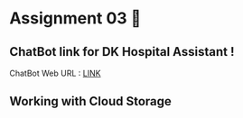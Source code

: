 # Assignment 03 🎯

## ChatBot link for DK Hospital Assistant !

ChatBot Web URL : [LINK](https://web-chat.global.assistant.watson.appdomain.cloud/preview.html?backgroundImageURL=https%3A%2F%2Fau-syd.assistant.watson.cloud.ibm.com%2Fpublic%2Fimages%2Fupx-d05024f0-2dbf-4ca1-9961-dc3402b37937%3A%3A512eb0a5-f099-4ba5-a2e3-e45f4c0d6275&integrationID=b8b38143-a95d-44b4-84f6-eef3ebb479f5&region=au-syd&serviceInstanceID=d05024f0-2dbf-4ca1-9961-dc3402b37937)

## Working with Cloud Storage